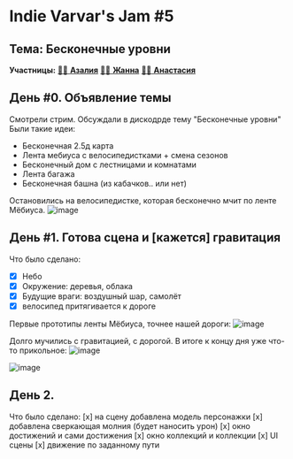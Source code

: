 # Indie Varvar's Jam #5
## Тема: **Бесконечные уровни**

**Участницы:** <a href="https://github.com/zazaraisovna">:woman_technologist: <b>Азалия</b></a>
<a href="https://github.com/whiletruegoto"> :woman_technologist: <b>Жанна</b></a>
<a href="https://github.com/wheelreinventions"> :woman_technologist: <b>Анастасия</b></a>

## День #0. **Объявление темы**
Смотрели стрим. Обсуждали в дискодрде тему "Бесконечные уровни"
Были такие идеи:
* Бесконечная 2.5д карта
* Лента мебиуса с велосипедистками + смена сезонов
* Бесконечный дом с лестницами и комнатами
* Лента багажа
* Бесконечная башна (из кабачков.. или нет)

Остановились на велосипедистке, которая бесконечно мчит по ленте Мёбиуса.
![image](https://github.com/code-sisters-home/iv-jam-5/assets/5063376/36d1307c-4eec-496b-9f26-98c9c500064c)

## День #1. **Готова сцена и [кажется] гравитация**

Что было сделано:
- [x] Небо
- [x] Окружение: деревья, облака
- [x] Будущие враги: воздушный шар, самолёт
- [x] велосипед притягивается к дороге

Первые прототипы ленты Мёбиуса, точнее нашей дороги:
![image](https://github.com/code-sisters-home/iv-jam-5/assets/5063376/36c3ed49-5584-4482-b8d7-daa0be0e17fa)

Долго мучились с гравитацией, с дорогой. В итоге к концу дня уже что-то прикольное:
![image](https://github.com/code-sisters-home/iv-jam-5/assets/5063376/07c2cb24-facc-4ba4-961e-d28052b9ca11)

![image](https://github.com/code-sisters-home/iv-jam-5/assets/5063376/dd7bab2f-1ab4-491f-90e8-f51c8ab32659)

## День 2.

Что было сделано:
[x] на сцену добавлена модель персонажки
[x] добавлена сверкающая молния (будет наносить урон)
[x] окно достижений и сами достижения
[x] окно коллекций и коллекции
[x] UI сцены
[x] движение по заданному пути
